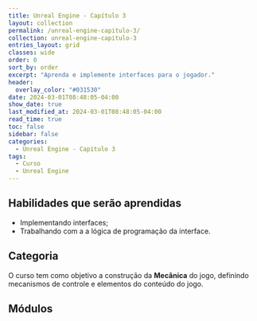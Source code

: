 ```yaml
---
title: Unreal Engine - Capítulo 3
layout: collection
permalink: /unreal-engine-capitulo-3/
collection: unreal-engine-capitulo-3
entries_layout: grid
classes: wide
order: 0
sort_by: order
excerpt: "Aprenda e implemente interfaces para o jogador."
header:
  overlay_color: "#031530"
date: 2024-03-01T08:48:05-04:00
show_date: true
last_modified_at: 2024-03-01T08:48:05-04:00
read_time: true
toc: false
sidebar: false
categories:
  - Unreal Engine - Capítulo 3
tags:
  - Curso
  - Unreal Engine
---
```


## Habilidades que serão aprendidas

- Implementando interfaces;
- Trabalhando com a a lógica de programação da interface.

## Categoria

O curso tem como objetivo a construção da **Mecânica** do jogo, definindo mecanismos de controle e elementos do conteúdo do jogo.

## Módulos
